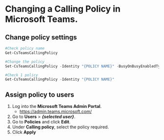 # Changing a Calling Policy in Microsoft Teams.

## Change policy settings
````PowerShell
#Check policy name
Get-CsTeamsCallingPolicy

#Change the policy
Set-CsTeamsCallingPolicy -Identity "{POLICY NAME}" -BusyOnBusyEnabledType unanswered

#Check 1 policy
Get-CsTeamsCallingPolicy -Identity "{POLICY NAME}"
````
## Assign policy to users

1. Log into the **Microsoft Teams Admin Portal**.
   - https://admin.teams.microsoft.com/
1. Go to **Users** > ***{selected user}***.
1. Go to **Policies** and click **Edit**.
1. Under **Calling policy**, select the policy required.
1. Click **Apply**
